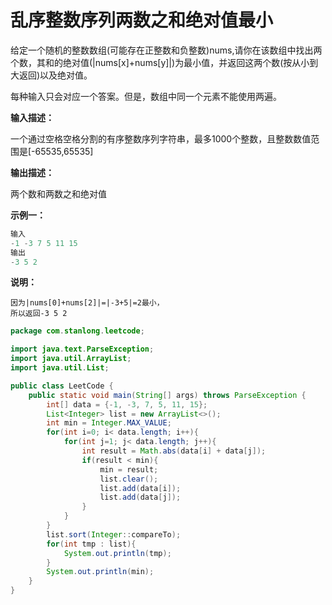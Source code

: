 # 乱序整数序列两数之和绝对值最小

给定一个随机的整数数组(可能存在正整数和负整数)nums,请你在该数组中找出两个数，其和的绝对值(|nums[x]+nums[y]|)为最小值，并返回这两个数(按从小到大返回)以及绝对值。

每种输入只会对应一个答案。但是，数组中同一个元素不能使用两遍。

**输入描述：**

一个通过空格空格分割的有序整数序列字符串，最多1000个整数，且整数数值范围是[-65535,65535]

**输出描述：**

两个数和两数之和绝对值

**示例一：**

```java
输入
-1 -3 7 5 11 15
输出
-3 5 2
```

**说明：**

```
因为|nums[0]+nums[2]|=|-3+5|=2最小，
所以返回-3 5 2
```

```java
package com.stanlong.leetcode;

import java.text.ParseException;
import java.util.ArrayList;
import java.util.List;

public class LeetCode {
    public static void main(String[] args) throws ParseException {
        int[] data = {-1, -3, 7, 5, 11, 15};
        List<Integer> list = new ArrayList<>();
        int min = Integer.MAX_VALUE;
        for(int i=0; i< data.length; i++){
            for(int j=1; j< data.length; j++){
                int result = Math.abs(data[i] + data[j]);
                if(result < min){
                    min = result;
                    list.clear();
                    list.add(data[i]);
                    list.add(data[j]);
                }
            }
        }
        list.sort(Integer::compareTo);
        for(int tmp : list){
            System.out.println(tmp);
        }
        System.out.println(min);
    }
}
```

